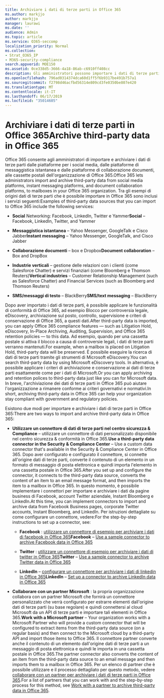 ```yaml
---
title: Archiviare i dati di terze parti in Office 365
ms.author: markjjo
author: markjjo
manager: laurawi
ms.date: ''
audience: Admin
ms.topic: article
ms.service: O365-seccomp
localization_priority: Normal
ms.collection:
- Strat_O365_IP
- M365-security-compliance
search.appverid: MOE150
ms.assetid: 0ce338d5-3666-4a18-86ab-c6910ff408cc
description: Gli amministratori possono importare i dati di terze parti dalle piattaforme di social media, dalle piattaforme di messaggistica istantanea e dalle piattaforme di collaborazione documenti alle cassette postali nell'organizzazione di Office 365. In questo modo è possibile archiviare i dati da Facebook, Twitter e altre origini dati di terze parti in Office 365. È quindi possibile utilizzare e applicare le funzionalità di conformità di Office 365 (ad esempio, blocco legale, eDiscovery, archiviazione sul posto e criteri di conservazione) per i dati di terze parti.
ms.openlocfilehash: 796ad0314374dca60d1ff5f6b9317be491b757a1
ms.sourcegitcommit: f2798d46acfbd56314e809cd3fe0350be807e420
ms.translationtype: MT
ms.contentlocale: it-IT
ms.lasthandoff: 06/17/2019
ms.locfileid: "35014605"
---
```

# <a name="archive-third-party-data-in-office-365"></a><span data-ttu-id="a00bc-105">Archiviare i dati di terze parti in Office 365</span><span class="sxs-lookup"><span data-stu-id="a00bc-105">Archive third-party data in Office 365</span></span>

<span data-ttu-id="a00bc-106">Office 365 consente agli amministratori di importare e archiviare i dati di terze parti dalle piattaforme per i social media, dalle piattaforme di messaggistica istantanea e dalle piattaforme di collaborazione documenti, alle cassette postali dell'organizzazione di Office 365.</span><span class="sxs-lookup"><span data-stu-id="a00bc-106">Office 365 lets administrators import and archive third-party data from social media platforms, instant messaging platforms, and document collaboration platforms, to mailboxes in your Office 365 organization.</span></span> <span data-ttu-id="a00bc-107">Tra gli esempi di origini dati di terze parti che è possibile importare in Office 365 sono inclusi i servizi seguenti:</span><span class="sxs-lookup"><span data-stu-id="a00bc-107">Examples of third-party data sources that you can import to Office 365 include the following services:</span></span> 
  
- <span data-ttu-id="a00bc-108">**Social** Networking: Facebook, LinkedIn, Twitter e Yammer</span><span class="sxs-lookup"><span data-stu-id="a00bc-108">**Social** – Facebook, LinkedIn, Twitter, and Yammer</span></span> 
    
- <span data-ttu-id="a00bc-109">**Messaggistica istantanea** – Yahoo Messenger, GoogleTalk e Cisco Jabber</span><span class="sxs-lookup"><span data-stu-id="a00bc-109">**Instant messaging** – Yahoo Messenger, GoogleTalk, and Cisco Jabber</span></span> 
    
- <span data-ttu-id="a00bc-110">**Collaborazione documenti** – box e Dropbox</span><span class="sxs-lookup"><span data-stu-id="a00bc-110">**Document collaboration** – Box and DropBox</span></span> 
    
- <span data-ttu-id="a00bc-111">**Industrie verticali** – gestione delle relazioni con i clienti (come Salesforce Chatter) e servizi finanziari (come Bloomberg e Thomson Reuters)</span><span class="sxs-lookup"><span data-stu-id="a00bc-111">**Vertical industries** – Customer Relationship Management (such as Salesforce Chatter) and Financial Services (such as Bloomberg and Thomson Reuters)</span></span> 
    
- <span data-ttu-id="a00bc-112">**SMS/messaggi di testo** – BlackBerry</span><span class="sxs-lookup"><span data-stu-id="a00bc-112">**SMS/text messaging** – BlackBerry</span></span> 
    
<span data-ttu-id="a00bc-113">Dopo aver importato i dati di terze parti, è possibile applicare le funzionalità di conformità di Office 365, ad esempio Blocco per controversia legale, eDiscovery, archiviazione sul posto, controllo, supervisione e criteri di conservazione di Office 365, a questi dati.</span><span class="sxs-lookup"><span data-stu-id="a00bc-113">After third-party data is imported, you can apply Office 365 compliance features — such as Litigation Hold, eDiscovery, In-Place Archiving, Auditing, Supervision, and Office 365 retention policies — to this data.</span></span> <span data-ttu-id="a00bc-114">Ad esempio, quando per una cassetta postale si attiva il blocco a causa di controversie legali, i dati di terze parti verranno mantenuti.</span><span class="sxs-lookup"><span data-stu-id="a00bc-114">For example, when a mailbox is placed on Litigation Hold, third-party data will be preserved.</span></span> <span data-ttu-id="a00bc-115">È possibile eseguire la ricerca di dati di terze parti tramite gli strumenti di Microsoft eDiscovery.</span><span class="sxs-lookup"><span data-stu-id="a00bc-115">You can search third-party data by using Microsoft eDiscovery tools.</span></span> <span data-ttu-id="a00bc-116">In alternativa, è possibile applicare i criteri di archiviazione e conservazione ai dati di terze parti esattamente come per i dati di Microsoft.</span><span class="sxs-lookup"><span data-stu-id="a00bc-116">Or you can apply archiving and retention polices to third-party data just like you can for Microsoft data.</span></span> <span data-ttu-id="a00bc-117">In breve, l'archiviazione dei dati di terze parti in Office 365 può aiutare l'organizzazione a rimanere conforme ai criteri governativi e normativi.</span><span class="sxs-lookup"><span data-stu-id="a00bc-117">In short, archiving third-party data in Office 365 can help your organization stay compliant with government and regulatory policies.</span></span>

<span data-ttu-id="a00bc-118">Esistono due modi per importare e archiviare i dati di terze parti in Office 365:</span><span class="sxs-lookup"><span data-stu-id="a00bc-118">There are two ways to import and archive third-party data in Office 365:</span></span>

- <span data-ttu-id="a00bc-119">**Utilizzare un connettore di dati di terze parti nel centro sicurezza & Compliance** – utilizzare un connettore di dati personalizzato disponibile nel centro sicurezza & conformità in Office 365.</span><span class="sxs-lookup"><span data-stu-id="a00bc-119">**Use a third-party data connector in the Security & Compliance Center** – Use a custom data connector that's available in the Security & Compliance Center in Office 365.</span></span> <span data-ttu-id="a00bc-120">Dopo aver configurato e configurato il connettore, si connette all'origine dati di terze parti, converte il contenuto di un elemento in un formato di messaggio di posta elettronica e quindi importa l'elemento in una cassetta postale in Office 365.</span><span class="sxs-lookup"><span data-stu-id="a00bc-120">After you set up and configure the connector, it connects to the third-party data source, converts the content of an item to an email message format, and then imports the item to a mailbox in Office 365.</span></span> <span data-ttu-id="a00bc-121">In questo momento, è possibile implementare i connettori per importare e archiviare i dati da pagine business di Facebook, account Twitter aziendale, Instant Bloomberg e LinkedIn.</span><span class="sxs-lookup"><span data-stu-id="a00bc-121">At this time, you can implement connectors to import and archive data from Facebook Business pages, corporate Twitter accounts, Instant Bloomberg, and LinkedIn.</span></span> <span data-ttu-id="a00bc-122">Per istruzioni dettagliate su come configurare un connettore, vedere:</span><span class="sxs-lookup"><span data-stu-id="a00bc-122">For the step-by-step instructions to set up a connector, see:</span></span>
   
   - <span data-ttu-id="a00bc-123">**Facebook** : [utilizzare un connettore di esempio per archiviare i dati di facebook in Office 365](archive-facebook-data-with-sample-connector.md)</span><span class="sxs-lookup"><span data-stu-id="a00bc-123">**Facebook** – [Use a sample connector to archive Facebook data in Office 365](archive-facebook-data-with-sample-connector.md)</span></span>
  
   - <span data-ttu-id="a00bc-124">**Twitter** : [utilizzare un connettore di esempio per archiviare i dati di twitter in Office 365](archive-twitter-data-with-sample-connector.md)</span><span class="sxs-lookup"><span data-stu-id="a00bc-124">**Twitter** – [Use a sample connector to archive Twitter data in Office 365](archive-twitter-data-with-sample-connector.md)</span></span>
    
   - <span data-ttu-id="a00bc-125">**LinkedIn** – [configurare un connettore per archiviare i dati di linkedin in Office 365](archive-linkedin-data.md)</span><span class="sxs-lookup"><span data-stu-id="a00bc-125">**LinkedIn** – [Set up a connector to archive LinkedIn data in Office 365](archive-linkedin-data.md)</span></span>

- <span data-ttu-id="a00bc-126">**Collaborare con un partner Microsoft** : la propria organizzazione collabora con un partner Microsoft che fornirà un connettore personalizzato che verrà configurato per estrarre elementi dall'origine dati di terze parti (su base regolare) e quindi connettersi al cloud Microsoft da un API di terze parti e importare tali elementi in Office 365.</span><span class="sxs-lookup"><span data-stu-id="a00bc-126">**Work with a Microsoft partner** – Your organization works with a Microsoft Partner who will provide a custom connector that will be configured to extract items from the third-party data source (on a regular basis) and then connect to the Microsoft cloud by a third-party API and import those items to Office 365.</span></span> <span data-ttu-id="a00bc-127">Il connettore partner converte anche il contenuto di un elemento dall'origine dati di terze parti a un messaggio di posta elettronica e quindi le importa in una cassetta postale in Office 365.</span><span class="sxs-lookup"><span data-stu-id="a00bc-127">The partner connector also converts the content of an item from the third-party data source to an email message and then imports them to a mailbox in Office 365.</span></span> <span data-ttu-id="a00bc-128">Per un elenco di partner che è possibile utilizzare e il processo dettagliato per questo metodo, vedere [collaborare con un partner per archiviare i dati di terze parti in Office 365](work-with-partner-to-archive-third-party-data.md).</span><span class="sxs-lookup"><span data-stu-id="a00bc-128">For a list of partners that you can work with and the step-by-step process for this method, see [Work with a partner to archive third-party data in Office 365](work-with-partner-to-archive-third-party-data.md).</span></span>